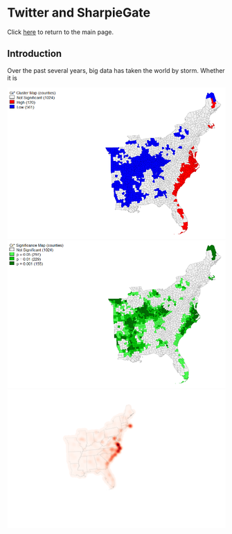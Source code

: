 # Twitter and SharpieGate

Click [here](index.md) to return to the main page.

## Introduction

Over the past several years, big data has taken the world by storm. Whether it is 

	
![yes_no](occurnce_map.PNG)	
![sig](significance_map.PNG)
![Q](base_heat.png) 
